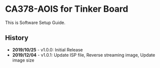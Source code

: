 # CA378-AOIS for Tinker Board

This is Software Setup Guide.

## History

- **2019/10/25** - v1.0.0: Initial Release
- **2019/12/04** - v1.0.1: Update ISP file, Reverse streaming image, Update image size
